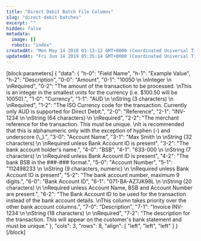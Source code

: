 ```yaml
---
title: "Direct Debit Batch File Columns"
slug: "direct-debit-batches"
excerpt: ""
hidden: false
metadata: 
  image: []
  robots: "index"
createdAt: "Mon May 14 2018 01:13:12 GMT+0000 (Coordinated Universal Time)"
updatedAt: "Fri Jun 14 2019 05:35:14 GMT+0000 (Coordinated Universal Time)"
---
```

[block:parameters]
{
  "data": {
    "h-0": "Field Name",
    "h-1": "Example Value",
    "h-2": "Description",
    "0-0": "Amount",
    "0-1": "10050  \n  \nInteger  \n  \nRequired",
    "0-2": "The amount of the transaction to be processed.  \nThis is an integer in the smallest units for the currency (i.e. $100.50 will be 10050).",
    "1-0": "Currency",
    "1-1": "AUD  \n  \nString (3 characters)  \n  \nRequired",
    "1-2": "The ISO Currency code for the transaction. Currently only AUD is supported for Direct Debit.",
    "2-0": "Reference",
    "2-1": "INV-1234  \n  \nString (64 characters)  \n  \nRequired",
    "2-2": "The merchant reference for the transaction. This must be unique.  \nIt is recommended that this is alphanumeric only with the exception of hyphen (-) and underscore (\\_).",
    "3-0": "Account Name",
    "3-1": "Max Smith  \n  \nString (32 characters)  \n  \nRequired unless Bank Account ID is present",
    "3-2": "The bank account holder's name.",
    "4-0": "BSB",
    "4-1": "633-000  \n  \nString (7 characters)  \n  \nRequired unless Bank Account ID is present",
    "4-2": "The bank BSB in the ###-### format.",
    "5-0": "Account Number",
    "5-1": "112498233  \n  \nString (9 characters, numeric)  \n  \nRequired unless Bank Account ID is present",
    "5-2": "The bank account number, maximum 9 digits.",
    "6-0": "Bank Account ID",
    "6-1": "071-BA-AZ7JK98L  \n  \nString (20 characters)  \n  \nRequired unless Account Name, BSB and Account Number are present.",
    "6-2": "The Bank Account ID to be used for the transaction instead of the bank account details.  \nThis column takes priority over the other bank account columns.",
    "7-0": "Description",
    "7-1": "Invoice INV-1234  \n  \nString (18 characters)  \n  \nRequired",
    "7-2": "The description for the transaction. This will appear on the customer's bank statement and must be unique."
  },
  "cols": 3,
  "rows": 8,
  "align": [
    "left",
    "left",
    "left"
  ]
}
[/block]
